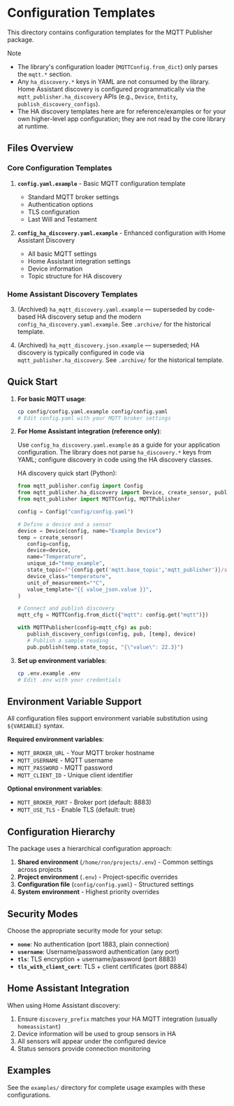 # Configuration Templates

This directory contains configuration templates for the MQTT Publisher package.

Note
- The library's configuration loader (`MQTTConfig.from_dict`) only parses the `mqtt.*` section.
- Any `ha_discovery.*` keys in YAML are not consumed by the library. Home Assistant discovery is configured programmatically via the `mqtt_publisher.ha_discovery` APIs (e.g., `Device`, `Entity`, `publish_discovery_configs`).
- The HA discovery templates here are for reference/examples or for your own higher-level app configuration; they are not read by the core library at runtime.

## Files Overview

### Core Configuration Templates

1. **`config.yaml.example`** - Basic MQTT configuration template

   - Standard MQTT broker settings
   - Authentication options
   - TLS configuration
   - Last Will and Testament

2. **`config_ha_discovery.yaml.example`** - Enhanced configuration with Home Assistant Discovery
   - All basic MQTT settings
   - Home Assistant integration settings
   - Device information
   - Topic structure for HA discovery

### Home Assistant Discovery Templates

3. (Archived) `ha_mqtt_discovery.yaml.example` — superseded by code-based HA discovery setup and the modern `config_ha_discovery.yaml.example`. See `.archive/` for the historical template.

4. (Archived) `ha_mqtt_discovery.json.example` — superseded; HA discovery is typically configured in code via `mqtt_publisher.ha_discovery`. See `.archive/` for the historical template.

## Quick Start

1. **For basic MQTT usage**:

   ```bash
   cp config/config.yaml.example config/config.yaml
   # Edit config.yaml with your MQTT broker settings
   ```

2. **For Home Assistant integration (reference only)**:

   Use `config_ha_discovery.yaml.example` as a guide for your application configuration. The library does not parse `ha_discovery.*` keys from YAML; configure discovery in code using the HA discovery classes.

   HA discovery quick start (Python):

   ```python
   from mqtt_publisher.config import Config
   from mqtt_publisher.ha_discovery import Device, create_sensor, publish_discovery_configs
   from mqtt_publisher import MQTTConfig, MQTTPublisher

   config = Config("config/config.yaml")

   # Define a device and a sensor
   device = Device(config, name="Example Device")
   temp = create_sensor(
      config=config,
      device=device,
      name="Temperature",
      unique_id="temp_example",
      state_topic=f"{config.get('mqtt.base_topic','mqtt_publisher')}/sensors/temperature",
      device_class="temperature",
      unit_of_measurement="°C",
      value_template="{{ value_json.value }}",
   )

   # Connect and publish discovery
   mqtt_cfg = MQTTConfig.from_dict({"mqtt": config.get("mqtt")})

   with MQTTPublisher(config=mqtt_cfg) as pub:
      publish_discovery_configs(config, pub, [temp], device)
      # Publish a sample reading
      pub.publish(temp.state_topic, "{\"value\": 22.3}")
   ```

3. **Set up environment variables**:
   ```bash
   cp .env.example .env
   # Edit .env with your credentials
   ```

## Environment Variable Support

All configuration files support environment variable substitution using `${VARIABLE}` syntax.

**Required environment variables**:

- `MQTT_BROKER_URL` - Your MQTT broker hostname
- `MQTT_USERNAME` - MQTT username
- `MQTT_PASSWORD` - MQTT password
- `MQTT_CLIENT_ID` - Unique client identifier

**Optional environment variables**:

- `MQTT_BROKER_PORT` - Broker port (default: 8883)
- `MQTT_USE_TLS` - Enable TLS (default: true)

## Configuration Hierarchy

The package uses a hierarchical configuration approach:

1. **Shared environment** (`/home/ron/projects/.env`) - Common settings across projects
2. **Project environment** (`.env`) - Project-specific overrides
3. **Configuration file** (`config/config.yaml`) - Structured settings
4. **System environment** - Highest priority overrides

## Security Modes

Choose the appropriate security mode for your setup:

- **`none`**: No authentication (port 1883, plain connection)
- **`username`**: Username/password authentication (any port)
- **`tls`**: TLS encryption + username/password (port 8883)
- **`tls_with_client_cert`**: TLS + client certificates (port 8884)

## Home Assistant Integration

When using Home Assistant discovery:

1. Ensure `discovery_prefix` matches your HA MQTT integration (usually `homeassistant`)
2. Device information will be used to group sensors in HA
3. All sensors will appear under the configured device
4. Status sensors provide connection monitoring

## Examples

See the `examples/` directory for complete usage examples with these configurations.
